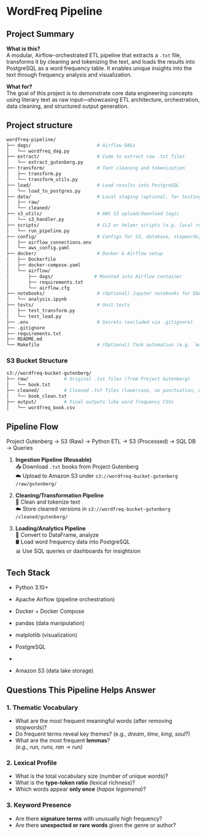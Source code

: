 # WordFreq Pipeline

## Project Summary

**What is this?**  
A modular, Airflow-orchestrated ETL pipeline that extracts a `.txt` file, transforms it by cleaning and tokenizing the text, and loads the results into PostgreSQL as a word frequency table. It enables unique insights into the text through frequency analysis and visualization.

**What for?**  
The goal of this project is to demonstrate core data engineering concepts using literary text as raw input—showcasing ETL architecture, orchestration, data cleaning, and structured output generation.

## Project structure


```bash
wordfreq-pipeline/
├── dags/                        # Airflow DAGs
│   └── wordfreq_dag.py
├── extract/                     # Code to extract raw .txt files
│   └── extract_gutenberg.py
├── transform/                   # Text cleaning and tokenization
│   ├── transform.py
│   └── transform_utils.py
├── load/                        # Load results into PostgreSQL
│   └── load_to_postgres.py
├── data/                        # Local staging (optional, for testing)
│   ├── raw/
│   └── cleaned/
├── s3_utils/                    # AWS S3 upload/download logic
│   └── s3_handler.py
├── scripts/                     # CLI or helper scripts (e.g. local runs)
│   └── run_pipeline.py
├── config/                      # Configs for S3, database, stopwords, etc.
│   ├── airflow_connections.env
│   └── aws_config.yaml
├── docker/                      # Docker & Airflow setup
│   ├── Dockerfile
│   ├── docker-compose.yaml
│   └── airflow/
│       ├── dags/               # Mounted into Airflow container
│       ├── requirements.txt
│       └── airflow.cfg
├── notebooks/                   # (Optional) Jupyter notebooks for EDA or prototyping
│   └── analysis.ipynb
├── tests/                       # Unit tests
│   ├── test_transform.py
│   └── test_load.py
├── .env                         # Secrets (excluded via .gitignore)
├── .gitignore
├── requirements.txt
├── README.md
└── Makefile                     # (Optional) Task automation (e.g. `make run`)
```
### S3 Bucket Structure

```bash
s3://wordfreq-bucket-gutenberg/
├── raw/             # Original .txt files (from Project Gutenberg)
│   └── book.txt
├── cleaned/         # Cleaned .txt files (lowercase, no punctuation, no blank spaces)
│   └── book_clean.txt
├── output/          # Final outputs like word frequency CSVs
│   └── wordfreq_book.csv
```

## Pipeline Flow

Project Gutenberg → S3 (Raw) → Python ETL → S3 (Processed) → SQL DB → Queries

1. **Ingestion Pipeline (Reusable)**  
   📥 Download `.txt` books from Project Gutenberg  
   ☁️ Upload to Amazon S3 under `s3://wordfreq-bucket-gutenberg /raw/gutenberg/`

2. **Cleaning/Transformation Pipeline**  
   🧹 Clean and tokenize text  
   ☁️ Store cleaned versions in `s3://wordfreq-bucket-gutenberg /cleaned/gutenberg/`

3. **Loading/Analytics Pipeline**  
   🐍 Convert to DataFrame, analyze  
   🛢️ Load word frequency data into PostgreSQL  
   📊 Use SQL queries or dashboards for insightsion
   
## Tech Stack

- Python 3.10+

- Apache Airflow (pipeline orchestration)

- Docker + Docker Compose

- pandas (data manipulation)

- matplotlib (visualization)

- PostgreSQL
- 
- Amazon S3 (data lake storage)


## Questions This Pipeline Helps Answer

### 1. **Thematic Vocabulary**
- What are the most frequent meaningful words (after removing stopwords)?
- Do frequent terms reveal key themes? (e.g., *dream*, *time*, *king*, *soul*?)
- What are the most frequent **lemmas**?  
  *(e.g., run, runs, ran → run)*

### 2. **Lexical Profile**
- What is the total vocabulary size (number of unique words)?
- What is the **type-token ratio** (lexical richness)?
- Which words appear **only once** (*hapax legomena*)?

### 3. **Keyword Presence**
- Are there **signature terms** with unusually high frequency?
- Are there **unexpected or rare words** given the genre or author?
